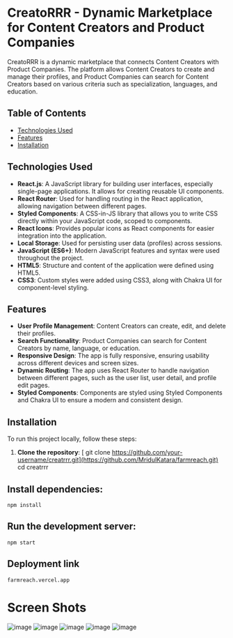 # CreatoRRR - Dynamic Marketplace for Content Creators and Product Companies

CreatoRRR is a dynamic marketplace that connects Content Creators with Product Companies. The platform allows Content Creators to create and manage their profiles, and Product Companies can search for Content Creators based on various criteria such as specialization, languages, and education.

## Table of Contents

- [Technologies Used](#technologies-used)
- [Features](#features)
- [Installation](#installation)

## Technologies Used

- **React.js**: A JavaScript library for building user interfaces, especially single-page applications. It allows for creating reusable UI components.
- **React Router**: Used for handling routing in the React application, allowing navigation between different pages.
- **Styled Components**: A CSS-in-JS library that allows you to write CSS directly within your JavaScript code, scoped to components.
- **React Icons**: Provides popular icons as React components for easier integration into the application.
- **Local Storage**: Used for persisting user data (profiles) across sessions.
- **JavaScript (ES6+)**: Modern JavaScript features and syntax were used throughout the project.
- **HTML5**: Structure and content of the application were defined using HTML5.
- **CSS3**: Custom styles were added using CSS3, along with Chakra UI for component-level styling.

## Features

- **User Profile Management**: Content Creators can create, edit, and delete their profiles.
- **Search Functionality**: Product Companies can search for Content Creators by name, language, or education.
- **Responsive Design**: The app is fully responsive, ensuring usability across different devices and screen sizes.
- **Dynamic Routing**: The app uses React Router to handle navigation between different pages, such as the user list, user detail, and profile edit pages.
- **Styled Components**: Components are styled using Styled Components and Chakra UI to ensure a modern and consistent design.

## Installation

To run this project locally, follow these steps:

1. **Clone the repository**:
[   git clone https://github.com/your-username/creatrrr.git](https://github.com/MridulKatara/farmreach.git)
   cd creatrrr
## Install dependencies:
    npm install
  
## Run the development server:
    npm start

## Deployment link  
    farmreach.vercel.app


# Screen Shots
![image](https://github.com/user-attachments/assets/3d77f377-9e6c-4a50-951e-5c666755a261)
![image](https://github.com/user-attachments/assets/a7f64f67-e6b4-412c-8d72-8e9b44a3bf95)
![image](https://github.com/user-attachments/assets/e71f96a9-f871-4ed1-bea3-18943d68350d)
![image](https://github.com/user-attachments/assets/0f632468-ecdf-4f67-b619-d143e30c2244)
![image](https://github.com/user-attachments/assets/f07ea7c5-e1b2-461a-ae67-1aa2f719fba5)


